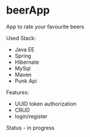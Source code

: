 # beerApp
App to rate your favourite beers

Used Stack:
 - Java EE
 - Spring
 - Hibernate
 - MySql
 - Maven
 - Punk Api
 
 
 Features:
 - UUID token authorization 
 - CRUD
 - login/register
 
 Status - in progress
 
 
